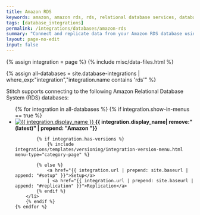 ```yaml
---
title: Amazon RDS
keywords: amazon, amazon rds, rds, relational database services, database integration, etl rds, rds etl
tags: [database_integrations]
permalink: /integrations/databases/amazon-rds
summary: "Connect and replicate data from your Amazon RDS database using Stitch's RDS integration."
layout: page-no-edit
input: false
---
```

{% assign integration = page %}
{% include misc/data-files.html %}

{% assign all-databases = site.database-integrations | where_exp:"integration","integration.name contains 'rds'" %}

Stitch supports connecting to the following Amazon Relational Database System (RDS) databases:

<ul class="tiles">
    {% for integration in all-databases %}
        {% if integration.show-in-menus == true %}
        <li>
            <a href="{{ integration.url | prepend: site.baseurl }}">
                <img src="{{ site.baseurl }}/images/integrations/icons/{{ integration.name }}.svg" alt="{{ integration.display_name }}">
            </a>
            <strong>{{ integration.display_name| remove:"(latest)" | prepend: "Amazon "}}</strong><br>

            {% if integration.has-versions %}
                {% include integrations/templates/versioning/integration-version-menu.html menu-type="category-page" %}

            {% else %}
                <a href="{{ integration.url | prepend: site.baseurl | append: "#setup" }}">Setup</a> 
                | <a href="{{ integration.url | prepend: site.baseurl | append: "#replication" }}">Replication</a>
            {% endif %}
        </li>
        {% endif %}
    {% endfor %}
</ul>